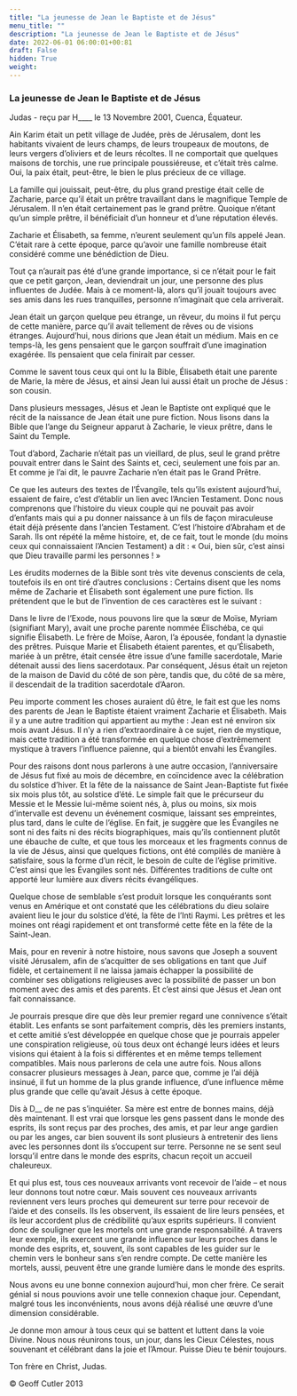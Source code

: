 ```yaml
---
title: "La jeunesse de Jean le Baptiste et de Jésus"
menu_title: ""
description: "La jeunesse de Jean le Baptiste et de Jésus"
date: 2022-06-01 06:00:01+00:81
draft: False
hidden: True
weight:
---
```

### La jeunesse de Jean le Baptiste et de Jésus

Judas - reçu par H____ le 13 Novembre 2001, Cuenca, Équateur.

Ain Karim était un petit village de Judée, près de Jérusalem, dont les habitants vivaient de leurs champs, de leurs troupeaux de moutons, de leurs vergers d’oliviers et de leurs récoltes. Il ne comportait que quelques maisons de torchis, une rue principale poussiéreuse, et c’était très calme. Oui, la paix était, peut-être, le bien le plus précieux de ce village.

La famille qui jouissait, peut-être, du plus grand prestige était celle de Zacharie, parce qu’il était un prêtre travaillant dans le magnifique Temple de Jérusalem. Il n’en était certainement pas le grand prêtre. Quoique n’étant qu’un simple prêtre, il bénéficiait d’un honneur et d’une réputation élevés.

Zacharie et Élisabeth, sa femme, n’eurent seulement qu’un fils appelé Jean. C’était rare à cette époque, parce qu’avoir une famille nombreuse était considéré comme une bénédiction de Dieu.

Tout ça n’aurait pas été d’une grande importance, si ce n’était pour  le fait que ce petit garçon, Jean, deviendrait un jour, une personne des plus influentes de Judée. Mais à ce moment-là, alors qu’il jouait toujours avec ses amis dans les rues tranquilles, personne n’imaginait que cela arriverait.

Jean était un garçon quelque peu étrange, un rêveur, du moins il fut perçu de cette manière, parce qu’il avait tellement de rêves ou de visions étranges. Aujourd’hui, nous dirions que Jean était un médium. Mais en ce temps-là, les gens pensaient que le garçon souffrait d’une imagination exagérée. Ils pensaient que cela finirait par cesser.

Comme le savent tous ceux qui ont lu la Bible, Élisabeth était une parente de Marie, la mère de Jésus, et ainsi Jean lui aussi était un proche de Jésus : son cousin.

Dans plusieurs messages, Jésus et Jean le Baptiste ont expliqué que le récit de la naissance de Jean était une pure fiction. Nous lisons dans la Bible que l’ange du Seigneur apparut à Zacharie, le vieux prêtre, dans le Saint du Temple.

Tout d’abord, Zacharie n’était pas un vieillard, de plus, seul le grand prêtre pouvait entrer dans le Saint des Saints et, ceci, seulement une fois par an. Et comme je l’ai dit, le pauvre Zacharie n’en était pas le Grand Prêtre.

Ce que les auteurs des textes de l’Évangile, tels qu’ils existent aujourd’hui, essaient de faire, c’est d’établir un lien avec l’Ancien Testament. Donc nous comprenons que l’histoire du vieux couple qui ne pouvait pas avoir d’enfants mais qui a pu donner naissance à un fils de façon miraculeuse était déjà présente dans l’ancien Testament. C’est l’histoire d’Abraham et de Sarah. Ils ont répété la même histoire, et, de ce fait, tout le monde (du moins ceux qui connaissaient l’Ancien Testament) a dit : « Oui, bien sûr, c’est ainsi que Dieu travaille parmi les personnes ! »

Les érudits modernes de la Bible sont très vite devenus conscients de cela, toutefois ils en ont tiré d’autres conclusions : Certains disent que les noms même de Zacharie et Élisabeth sont également une pure fiction. Ils prétendent que le but de l’invention de ces caractères est le suivant :

Dans le livre de l’Exode, nous pouvons lire que la sœur de Moïse, Myriam (signifiant Mary), avait une proche parente nommée Élischéba, ce qui signifie Élisabeth. Le frère de Moïse, Aaron, l’a  épousée, fondant la dynastie des prêtres. Puisque Marie et Élisabeth étaient parentes, et qu’Élisabeth, mariée à un prêtre, était censée être issue d’une famille sacerdotale, Marie détenait aussi des liens sacerdotaux. Par conséquent, Jésus était un rejeton de la maison de David du côté de son père, tandis que, du côté de sa mère, il descendait de la tradition sacerdotale d’Aaron.

Peu importe comment les choses auraient dû être, le fait est que les noms des parents de Jean le Baptiste étaient vraiment Zacharie et Élisabeth. Mais il y a une autre tradition qui appartient au mythe : Jean est né environ six mois avant Jésus. Il n’y a rien d’extraordinaire à ce sujet, rien de mystique, mais cette tradition a été transformée en quelque chose d’extrêmement mystique à travers l’influence païenne, qui a bientôt envahi les Évangiles.

Pour des raisons dont nous parlerons à une autre occasion, l’anniversaire de Jésus fut fixé au mois de décembre, en coïncidence avec la célébration du solstice d’hiver. Et la fête de la naissance de Saint Jean-Baptiste fut fixée six mois plus tôt, au solstice d’été. Le simple fait que le précurseur du Messie et le Messie lui-même soient nés, à, plus ou moins, six mois d’intervalle est devenu un événement cosmique, laissant ses empreintes, plus tard, dans le culte de l’église.  En fait, je suggère que les Évangiles ne sont ni des faits ni des récits biographiques, mais qu’ils contiennent plutôt une ébauche de culte, et que tous les morceaux et les fragments connus de la vie de Jésus, ainsi que quelques fictions, ont été compilés de manière à satisfaire, sous la forme d’un récit, le besoin de culte de l’église primitive. C’est ainsi que les Évangiles sont nés. Différentes traditions de culte ont apporté leur lumière aux divers récits évangéliques.

Quelque chose de semblable s’est produit lorsque les conquérants sont venus en Amérique et ont constaté que les célébrations du dieu solaire avaient lieu le jour du solstice d’été, la fête de l’Inti Raymi. Les prêtres et les moines ont réagi rapidement et ont transformé cette fête en la fête de la Saint-Jean.

Mais, pour en revenir à notre histoire, nous savons que Joseph a souvent visité Jérusalem, afin de s’acquitter de ses obligations en tant que Juif fidèle, et certainement il ne laissa jamais échapper la possibilité de combiner ses obligations religieuses avec la possibilité de passer un bon moment avec des amis et des parents. Et c’est ainsi que Jésus et Jean ont fait connaissance.

Je pourrais presque dire que dès leur premier regard une connivence s’était établit. Les enfants se sont parfaitement compris, dès les premiers instants, et cette amitié s’est développée en quelque chose que je pourrais appeler une conspiration religieuse, où tous deux ont échangé leurs idées et leurs visions qui étaient à  la fois si différentes et en même temps tellement compatibles. Mais nous parlerons de cela une autre fois. Nous allons consacrer plusieurs messages à Jean, parce que, comme je l’ai déjà insinué, il fut un homme de la plus grande influence, d’une influence même plus grande que  celle qu’avait Jésus à cette époque.

Dis à D__  de ne pas s’inquiéter. Sa mère est entre de bonnes mains, déjà dès maintenant. Il est vrai que lorsque les gens passent dans le monde des esprits, ils sont reçus par des proches, des amis, et par leur ange gardien ou par les anges, car bien souvent ils sont plusieurs à entretenir des liens avec les personnes dont ils s’occupent sur terre. Personne ne se sent seul lorsqu’il entre dans le monde des esprits, chacun reçoit un accueil chaleureux.

Et qui plus est, tous ces nouveaux arrivants vont recevoir de l’aide – et nous leur donnons tout notre cœur. Mais souvent ces nouveaux arrivants reviennent vers leurs proches qui demeurent sur terre  pour recevoir de l’aide et des conseils. Ils les observent, ils essaient de lire leurs pensées, et  ils leur accordent plus de crédibilité qu’aux esprits supérieurs. Il convient donc de souligner que les mortels ont une grande responsabilité. A travers leur exemple, ils exercent une grande influence sur leurs proches dans le monde des esprits, et, souvent, ils sont capables de les guider sur le chemin vers le bonheur sans s’en rendre compte. De cette manière les mortels, aussi, peuvent être une grande lumière dans le monde des esprits.

Nous avons eu une bonne connexion aujourd’hui, mon cher frère. Ce serait génial si nous pouvions avoir une telle connexion chaque jour. Cependant, malgré tous les inconvénients, nous avons déjà réalisé une œuvre d’une dimension considérable.

Je donne mon amour à tous ceux qui se battent et luttent dans la voie Divine. Nous nous réunirons tous, un jour, dans les Cieux Célestes, nous souvenant et célébrant dans la joie et l’Amour. Puisse Dieu te bénir toujours.

Ton frère en Christ, Judas.

© Geoff Cutler 2013